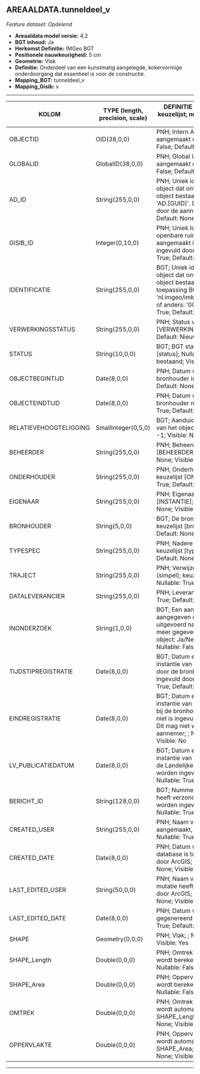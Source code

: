 ## AREAALDATA.tunneldeel_v

*Feature dataset: Opdelend*


* __Areaaldata model versie:__ 4.2
* __BGT inhoud:__ Ja
* __Herkomst Definitie:__ IMGeo BGT 
* __Positionele nauwkeurigheid:__ 5 cm
* __Geometrie:__ Vlak
* __Definitie:__ Onderdeel van een kunstmatig aangelegde, kokervormige onderdoorgang dat essentieel is voor de constructie. 
* __Mapping_BGT:__ tunneldeel_v
* __Mapping_Gisib:__ x

***

|__KOLOM__                             |__TYPE (length, precision, scale)__          	          |__DEFINITIE__ (oorsprong; beschrijving; keuzelijst; nullable; default; zichtbaar in Areaalviewer)|
|------                          	|----          	          |-----    |
|OBJECTID                           |OID(38,0,0)              |PNH; Intern ArcGIS Identificatienummer, aangemaakt door ArcGIS; ; Nullable: False; Default: None; Visible: Yes|
|GLOBALID                           |GlobalID(38,0,0)         |PNH; Global Unique Identifier,  aangemaakt door ArcGIS; ; Nullable: False; Default: None; Visible: No|
|AD_ID                              |String(255,0,0)          |PNH; Uniek identificatienummer voor het object dat onveranderlijk is zolang het object bestaat in Areaaldata: in format 'AD.[GUID]'. Dit moet worden ingevuld door de aannemer; ; Nullable: False; Default: None; Visible: Yes|
|GISIB_ID                           |Integer(0,10,0)          |PNH; Uniek Identificatienummer beheer openbare ruimte (GISIB), wordt aangemaakt in GISIB en mag niet worden ingevuld door de aannemer; ; Nullable: True; Default: None; Visible: No|
|IDENTIFICATIE                      |String(255,0,0)          |BGT; Uniek identificatienummer voor het object dat onveranderlijk is zolang het object bestaat: bevat indien van toepassing BGT/IMKL ID in format 'nl.imgeo/imkl.bronhouderscode.LokaalID' of anders: '00000'.LokaalID; ; Nullable: True; Default: None; Visible: No|
|VERWERKINGSSTATUS                  |String(255,0,0)          |PNH; Status van de gegevens; keuzelijst [VERWERKINGSSTATUS]; Nullable: False; Default: Nieuw; Visible: Yes|
|STATUS                             |String(10,0,0)           |BGT; BGT status van het object; keuzelijst [status]; Nullable: False; Default: bestaand; Visible: No|
|OBJECTBEGINTIJD                    |Date(8,0,0)              |PNH; Datum waarop het object bij de bronhouder is ontstaan; ; Nullable: True; Default: None; Visible: Yes|
|OBJECTEINDTIJD                     |Date(8,0,0)              |PNH; Datum waarop het object bij de bronhouder niet meer geldig is; ; Nullable: True; Default: None; Visible: Yes|
|RELATIEVEHOOGTELIGGING             |SmallInteger(0,5,0)      |BGT; Aanduiding voor de relatieve hoogte van het object; ; Nullable: False; Default: -1; Visible: No|
|BEHEERDER                          |String(255,0,0)          |PNH; Beheerder van het object; keuzelijst [BEHEERDER]; Nullable: True; Default: None; Visible: Yes|
|ONDERHOUDER                        |String(255,0,0)          |PNH; Onderhouder van het object; keuzelijst [ONDERHOUDER]; Nullable: True; Default: None; Visible: Yes|
|EIGENAAR                           |String(255,0,0)          |PNH; Eigenaar van het object; keuzelijst [INSTANTIE]; Nullable: True; Default: None; Visible: Yes|
|BRONHOUDER                         |String(5,0,0)            |BGT; De bronhoudercode van het object; keuzelijst [bronhouder]; Nullable: False; Default: None; Visible: No|
|TYPESPEC                           |String(255,0,0)          |PNH; Nadere typering van het object; keuzelijst [typeSpecTND]; Nullable: True; Default: None; Visible: Yes|
|TRAJECT                            |String(255,0,0)          |PNH; Verwijzende sleutel naar traject_v (simpel); keuzelijst [TRAJECT_NAAM]; Nullable: True; Default: None; Visible: No|
|DATALEVERANCIER                    |String(255,0,0)          |PNH; Leverancier van de data; ; Nullable: True; Default: None; Visible: No|
|INONDERZOEK                        |String(1,0,0)            |BGT; Een aanduiding waarmee wordt aangegeven dat een onderzoek wordt uitgevoerd naar de juistheid van een of meer gegevens van het betreffende object: Ja/Nee; keuzelijst [jaNee]; Nullable: False; Default: N; Visible: No|
|TIJDSTIPREGISTRATIE                |Date(8,0,0)              |BGT; Datum en tijdstip waarop deze instantie van het object is opgenomen door de bronhouder. Dit mag niet worden ingevuld door de aannemer; ; Nullable: True; Default: None; Visible: No|
|EINDREGISTRATIE                    |Date(8,0,0)              |BGT; Datum en tijdstip waarop deze instantie van het object niet meer geldig is bij de bronhouder. Wanneer deze waarde niet is ingevuld is de instantie nog geldig. Dit mag niet worden ingevuld door de aannemer; ; Nullable: True; Default: None; Visible: No|
|LV_PUBLICATIEDATUM                 |Date(8,0,0)              |BGT; Datum en tijdstip waarop deze instantie van het object is opgenomen in de Landelijke Voorziening. Dit mag niet worden ingevuld door de aannemer; ; Nullable: True; Default: None; Visible: No|
|BERICHT_ID                         |String(128,0,0)          |BGT; Nummer van het bericht dat PNH heeft verzonden naar LV. Dit mag niet worden ingevuld door de aannemer; ; Nullable: True; Default: None; Visible: No|
|CREATED_USER                       |String(255,0,0)          |PNH; Naam van gebruiker die de rij heeft aangemaakt, gegenereerd door ArcGIS; ; Nullable: True; Default: None; Visible: No|
|CREATED_DATE                       |Date(8,0,0)              |PNH; Datum waarop de rij aan de database is toegevoegd, gegenereerd door ArcGIS; ; Nullable: True; Default: None; Visible: No|
|LAST_EDITED_USER                   |String(50,0,0)           |PNH; Naam van gebruiker die de laatste mutatie heeft doorgevoerd, gegenereerd door ArcGIS; ; Nullable: True; Default: None; Visible: No|
|LAST_EDITED_DATE                   |Date(8,0,0)              |PNH; Datum van de laatste mutatie, gegenereerd door ArcGIS; ; Nullable: True; Default: None; Visible: No|
|SHAPE                              |Geometry(0,0,0)          |PNH; Vlak; ; Nullable: True; Default: None; Visible: Yes|
|SHAPE_Length                       |Double(0,0,0)            |PNH; Omtrek in meters, 5 decimalen. Dit wordt berekend in bepaalde applicaties; ; Nullable: False; Default: None; Visible: No|
|SHAPE_Area                         |Double(0,0,0)            |PNH; Oppervlakte in m2, 5 decimalen. Dit wordt berekend in bepaalde applicaties; ; Nullable: False; Default: None; Visible: No|
|OMTREK                             |Double(0,0,0)            |PNH; Omtrek in meters, 5 decimalen. Dit wordt automatisch gevuld uit SHAPE_Length; ; Nullable: False; Default: None; Visible: Yes|
|OPPERVLAKTE                        |Double(0,0,0)            |PNH; Oppervlakte in m2, 5 decimalen. Dit wordt automatisch gevuld uit SHAPE_Area; ; Nullable: False; Default: None; Visible: Yes|
***
